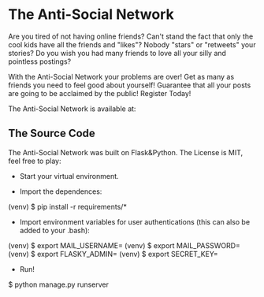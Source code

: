 # The Anti-Social Network

Are you tired of not having online friends? Can't stand the fact that only the cool kids have all the friends and "likes"? Nobody "stars" or "retweets" your stories? Do you wish you had many friends to love all your silly and pointless postings?

With the Anti-Social Network your problems are over! Get as many as friends you need to feel good about yourself! Guarantee that all your posts are going to be acclaimed by the public! Register Today!


The Anti-Social Network is available at:


## The Source Code

The Anti-Social Network was built on Flask&Python. The License is MIT, feel free to play:


* Start your virtual environment.

* Import the dependences:

(venv) $ pip install -r requirements/*

* Import environment variables for user authentications (this can also be added to your .bash):

(venv) $ export MAIL_USERNAME=<Gmail username>
(venv) $ export MAIL_PASSWORD=<Gmail password>
(venv) $ export FLASKY_ADMIN=<your-email-address>
(venv) $ export SECRET_KEY=<choose-a-secrecy>


* Run!

$ python manage.py runserver